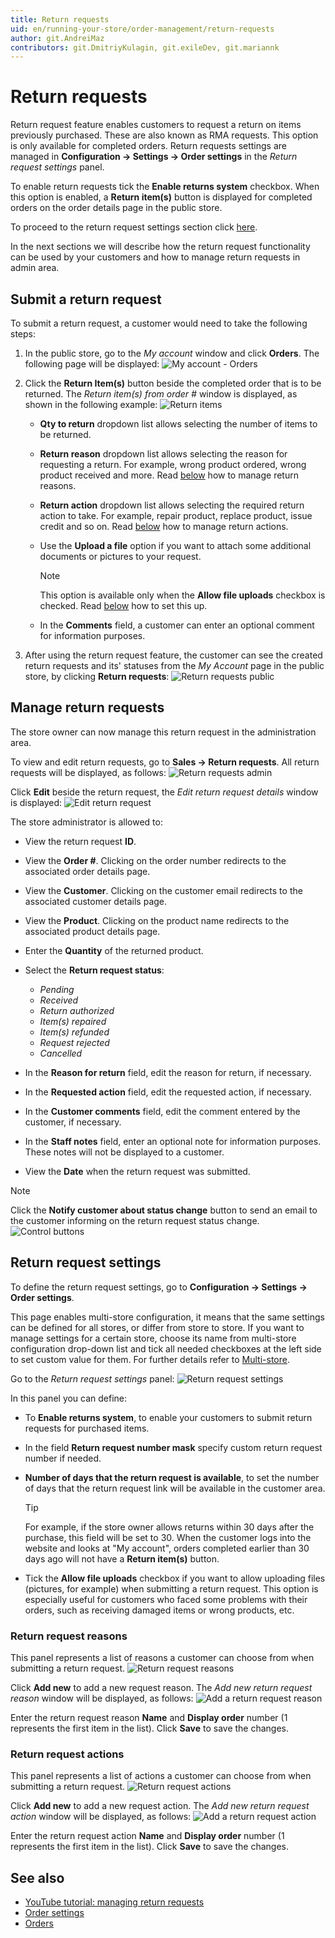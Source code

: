 ```yaml
---
title: Return requests
uid: en/running-your-store/order-management/return-requests
author: git.AndreiMaz
contributors: git.DmitriyKulagin, git.exileDev, git.mariannk
---
```


# Return requests

Return request feature enables customers to request a return on items previously purchased. These are also known as RMA requests. This option is only available for completed orders. Return requests settings are managed in **Configuration → Settings → Order settings** in the *Return request settings* panel.

To enable return requests tick the **Enable returns system** checkbox.
When this option is enabled, a **Return item(s)** button is displayed for completed orders on the order details page in the public store.

To proceed to the return request settings section click [here](#return-request-settings).

In the next sections we will describe how the return request functionality can be used by your customers and how to manage return requests in admin area.

## Submit a return request
To submit a return request, a customer would need to take the following steps:

1. In the public store, go to the *My account* window and click **Orders**. The following page will be displayed: 
![My account - Orders](_static/return-requests/my-account-orders.jpg)

1. Click the **Return Item(s)** button beside the completed order that is to be returned. The *Return item(s) from order #* window is displayed, as shown in the following example: 
  ![Return items](_static/return-requests/return-items.jpg)
    * **Qty to return** dropdown list allows selecting the number of items to be returned.
    * **Return reason** dropdown list allows selecting the reason for requesting a return. For example, wrong product ordered, wrong product received and more. Read [below](#return-request-settings) how to manage return reasons.
    * **Return action** dropdown list allows selecting the required return action to take. For example, repair product, replace product, issue credit and so on. Read [below](#return-request-settings) how to manage return actions.
    * Use the **Upload a file** option if you want to attach some additional documents or pictures to your request. 
	    > [!NOTE]
	    >
	    > This option is available only when the **Allow file uploads** checkbox is checked. Read [below](#return-request-settings) how to set this up.

    * In the **Comments** field, a customer can enter an optional comment for information purposes.
1. After using the return request feature, the customer can see the created return requests and its' statuses from the *My Account* page in the public store, by clicking **Return requests**: 
  ![Return requests public](_static/return-requests/return-requests.jpg)

## Manage return requests
The store owner can now manage this return request in the administration area.

To view and edit return requests, go to **Sales → Return requests**. All return requests will be displayed, as follows:
![Return requests admin](_static/return-requests/return-requests-admin.jpg)

Click **Edit** beside the return request, the *Edit return request details* window is displayed:
![Edit return request](_static/return-requests/edit-return-request.jpg)

The store administrator is allowed to:
* View the return request **ID**.
* View the **Order #**. Clicking on the order number redirects to the associated order details page.
* View the **Customer**. Clicking on the customer email redirects to the associated customer details page.
* View the **Product**. Clicking on the product name redirects to the associated product details page.
* Enter the **Quantity** of the returned product.
* Select the **Return request status**:  
  * *Pending*
  * *Received*
  * *Return authorized*
  * *Item(s) repaired*
  * *Item(s) refunded*
  * *Request rejected*
  * *Cancelled*

* In the **Reason for return** field, edit the reason for return, if necessary.
* In the **Requested action** field, edit the requested action, if necessary.
* In the **Customer comments** field, edit the comment entered by the customer, if necessary.
* In the **Staff notes** field, enter an optional note for information purposes. These notes will not be displayed to a customer.
* View the **Date** when the return request was submitted.

> [!NOTE]
> 
> Click the **Notify customer about status change** button to send an email to the customer informing on the return request status change. ![Control buttons](_static/return-requests/control-elements.png)

## Return request settings
To define the return request settings, go to **Configuration → Settings → Order settings**. 

This page enables multi-store configuration, it means that the same settings can be defined for all stores, or differ from store to store. If you want to manage settings for a certain store, choose its name from multi-store configuration drop-down list and tick all needed checkboxes at the left side to set custom value for them. For further details refer to [Multi-store](xref:en/getting-started/advanced-configuration/multi-store).

Go to the *Return request settings* panel:
![Return request settings](_static/return-requests/return-request-settings.jpg)

In this panel you can define:
* To **Enable returns system**, to enable your customers to submit return requests for purchased items.
* In the field **Return request number mask** specify custom return request number if needed.
* **Number of days that the return request is available**, to set the number of days that the return request link will be available in the customer area.
  > [!TIP]
  > 
  > For example, if the store owner allows returns within 30 days after the purchase, this field will be set to 30. When the customer logs into the website and looks at "My account", orders completed earlier than 30 days ago will not have a **Return item(s)** button.

* Tick the **Allow file uploads** checkbox if you want to allow uploading files (pictures, for example) when submitting a return request. This option is especially useful for customers who faced some problems with their orders, such as receiving damaged items or wrong products, etc.

### Return request reasons
This panel represents a list of reasons a customer can choose from when submitting a return request.
![Return request reasons](_static/return-requests/return-request-reasons.jpg)

Click **Add new** to add a new request reason. The *Add new return request reason* window will be displayed, as follows:
![Add a return request reason](_static/return-requests/add-reason.jpg)

Enter the return request reason **Name** and **Display order** number (1 represents the first item in the list). Click **Save** to save the changes.

### Return request actions
This panel represents a list of actions a customer can choose from when submitting a return request.
![Return request actions](_static/return-requests/return-request-actions.jpg)

Click **Add new** to add a new request action. The *Add new return request action* window will be displayed, as follows:
![Add a return request action](_static/return-requests/add-action.jpg)

Enter the return request action **Name** and **Display order** number (1 represents the first item in the list). Click **Save** to save the changes.

## See also

* [YouTube tutorial: managing return requests](https://www.youtube.com/watch?v=VqF2GZ2ip_0&list=PLnL_aDfmRHwsbhj621A-RFb1KnzeFxYz4&index=17)
* [Order settings](xref:en/running-your-store/order-management/order-settings)
* [Orders](xref:en/running-your-store/order-management/orders)